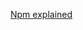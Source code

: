 [Npm explained](http://tech.pro/tutorial/1190/package-managers-an-introductory-guide-for-the-uninitiated-front-end-developer)
